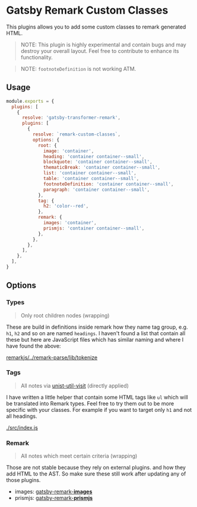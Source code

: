 # Gatsby Remark Custom Classes

This plugins allows you to add some custom classes to remark generated HTML.

> NOTE: This plugin is highly experimental and contain bugs and may destroy your
> overall layout. Feel free to contribute to enhance its functionality.

> NOTE: `footnoteDefinition` is not working ATM.

## Usage

```js
module.exports = {
  plugins: [
    {
      resolve: 'gatsby-transformer-remark',
      plugins: [
        {
          resolve: `remark-custom-classes`,
          options: {
            root: {
              image: 'container',
              heading: 'container container--small',
              blockquote: 'container container--small',
              thematicBreak: 'container container--small',
              list: 'container container--small',
              table: 'container container--small',
              footnoteDefinition: 'container container--small',
              paragraph: 'container container--small',
            },
            tag: {
              h2: 'color--red',
            },
            remark: {
              images: 'container',
              prismjs: 'container container--small',
            },
          },
        },
      ],
    },
  ],
}
```

## Options

### Types

> Only root children nodes (wrapping)

These are build in definitions inside remark how they name tag group, e.g. `h1`,
`h2` and so on are named `headings`. I haven't found a list that contain all
these but here are JavaScript files which has similar naming and where I have
found the above:

[remarkjs/../remark-parse/lib/tokenize](https://github.com/remarkjs/remark/tree/master/packages/remark-parse/lib/tokenize)

### Tags

> All notes via
> [unist-util-visit](https://github.com/syntax-tree/unist-util-visit) (directly
> applied)

I have written a little helper that contain some HTML tags like `ul` which will
be translated into Remark types. Feel free to try them out to be more specific
with your classes. For example if you want to target only `h1` and not all
headings.

[./src/index.js](./src/index.js#L3-L20)

### Remark

> All notes which meet certain criteria (wrapping)

Those are not stable because they rely on external plugins. and how they add
HTML to the AST. So make sure these still work after updating any of those
plugins.

- images:
  [gatsby-remark-**images**](https://github.com/gatsbyjs/gatsby/tree/master/packages/gatsby-remark-images)
- prismjs:
  [gatsby-remark-**prismjs**](https://github.com/gatsbyjs/gatsby/tree/master/packages/gatsby-remark-prismjs)
